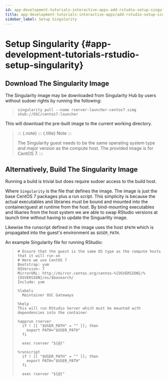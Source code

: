 ```yaml
---
id: app-development-tutorials-interactive-apps-add-rstudio-setup-singularity
title: app-development-tutorials-interactive-apps/add-rstudio-setup-singularity
sidebar_label: Setup Singularity
---
```

Setup Singularity {#app-development-tutorials-rstudio-setup-singularity}
=================

Download The Singularity Image
------------------------------

The Singularity image may be downloaded from Singularity Hub by users
without sudoer rights by running the following:

> ``` {.sh}
> singularity pull --name rserver-launcher-centos7.simg shub://OSC/centos7-launcher
> ```

This will download the pre-built image to the current working directory.

> ::: {.note}
> ::: {.title}
> Note
> :::
>
> The Singularity guest needs to be the same operating system type and
> major version as the compute host. The provided image is for CentOS 7.
> :::

Alternatively, Build The Singularity Image
------------------------------------------

Running a build is trivial but does require sudoer access to the build
host.

Where `Singularity` is the file that defines the image. The image is
just the base CentOS 7 packages plus a run script. This simplicity is
because the actual executables and libraries must be bound and mounted
into the container/guest at runtime from the host. By bind-mounting
executables and libaries from the host system we are able to swap
RStudio versions at launch time without having to update the Singuarlity
image.

Likewise the runscript defined in the image uses the host `$PATH` which
is propagated into the guest\'s environment as `$USER_PATH`.

An example Singularity file for running RStudio:

> ``` {.sh}
> # Ensure that the guest is the same OS type as the compute hosts that it will run on
> # Here we use CentOS 7
> Bootstrap: yum
> OSVersion: 7
> MirrorURL: http://mirror.centos.org/centos-%{OSVERSION}/%{OSVERSION}/os/$basearch/
> Include: yum
>
> %labels
>   Maintainer OSC Gateways
>
> %help
> This will run RStudio Server which must be mounted with dependencies into the container
>
> %apprun rserver
>   if ! [[ "$USER_PATH" = "" ]]; then
>     export PATH="$USER_PATH"
>   fi
>
>   exec rserver "${@}"
>
> %runscript
>   if ! [[ "$USER_PATH" = "" ]]; then
>     export PATH="$USER_PATH"
>   fi
>
>   exec rserver "${@}"
> ```
